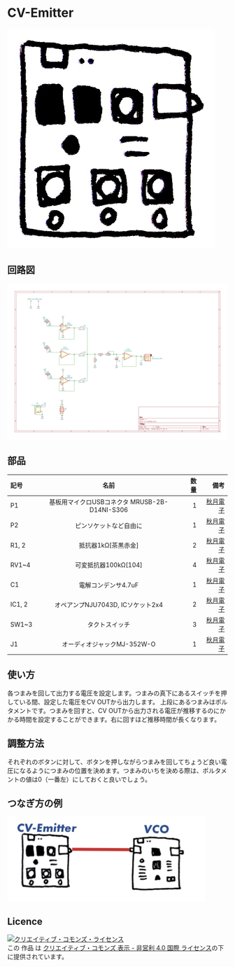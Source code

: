 # CV-Emitter
![基板のイラスト](./illustration_cvemitter.jpg)
## 回路図
![回路図](https://github.com/Qux/schematics/blob/master/cv-emitter/cv-emitter.svg)

## 部品
| 記号|名前|数量|備考|
| :--- |:-----------:|-------:|-------:|
| P1      | 基板用マイクロUSBコネクタ MRUSB-2B-D14NI-S306     |       1|[秋月電子](https://akizukidenshi.com/catalog/g/gC-10398/)|
| P2      | ピンソケットなど自由に     |       1|[秋月電子](https://akizukidenshi.com/catalog/g/gC-10097/)|
| R1, 2   | 抵抗器1kΩ[茶黒赤金]       |       2|[秋月電子](https://akizukidenshi.com/catalog/g/gR-25102/)|
| RV1~4   | 可変抵抗器100kΩ[104]     |       4|[秋月電子](https://akizukidenshi.com/)|
| C1      | 電解コンデンサ4.7uF     |       1|[秋月電子](https://akizukidenshi.com/)|
| IC1, 2  | オペアンプNJU7043D, ICソケット2x4     |       2|[秋月電子](https://akizukidenshi.com/)|
| SW1~3   | タクトスイッチ     |       3|[秋月電子](https://akizukidenshi.com/)|
| J1      | オーディオジャックMJ-352W-O     |       1|[秋月電子](https://akizukidenshi.com/)|


## 使い方
各つまみを回して出力する電圧を設定します。つまみの真下にあるスイッチを押している間、設定した電圧をCV OUTから出力します。
上段にあるつまみはポルタメントです。つまみを回すと、CV OUTから出力される電圧が推移するのにかかる時間を設定することができます。右に回すほど推移時間が長くなります。

## 調整方法
それぞれのボタンに対して、ボタンを押しながらつまみを回してちょうど良い電圧になるようにつまみの位置を決めます。つまみのいちを決める際は、ポルタメントの値は0（一番左）にしておくと良いでしょう。

## つなぎ方の例
![つなぎ方の例](./howtoplay.png) 

## Licence
<a rel="license" href="http://creativecommons.org/licenses/by-nc/4.0/"><img alt="クリエイティブ・コモンズ・ライセンス" style="border-width:0" src="https://i.creativecommons.org/l/by-nc/4.0/88x31.png" /></a><br />この 作品 は <a rel="license" href="http://creativecommons.org/licenses/by-nc/4.0/">クリエイティブ・コモンズ 表示 - 非営利 4.0 国際 ライセンス</a>の下に提供されています。
